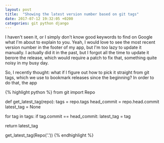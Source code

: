 ```yaml
---
layout: post
title:  "Showing the latest version number based on git tags"
date: 2017-07-12 19:32:05 +0200
categories: git python django
---
```


I haven't seen it, or I simply don't know good keywords to find on Google what
I'm about to explain to you. Yeah, I would love to see the most recent version
number in the footer of my app, but I'm too lazy to update it manually. I
actually did it in the past, but I forgot all the time to update it berore the
release, which would require a patch to fix that, something quite noisy in my
busy day.

So, I recently thought: what if I figure out how to pick it straight from git
tags, which we use to bookmark releases since the beginning? In order to do
that, the app 

{% highlight python %}
from git import Repo


def get_latest_tag(repo):
  tags = repo.tags
  head_commit = repo.head.commit
  latest_tag = None

  for tag in tags:
    if tag.commit == head_commit:
      latest_tag = tag

  return latest_tag


get_latest_tag(Repo('.'))
{% endhighlight %}
